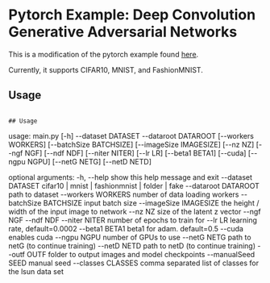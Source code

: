 # Pytorch Example:  Deep Convolution Generative Adversarial Networks

This is a modification of the pytorch example found [here](https://github.com/pytorch/examples/tree/master/dcgan).

Currently, it supports CIFAR10, MNIST, and FashionMNIST.

## Usage

```

## Usage
```
usage: main.py [-h] --dataset DATASET --dataroot DATAROOT [--workers WORKERS]
               [--batchSize BATCHSIZE] [--imageSize IMAGESIZE] [--nz NZ]
               [--ngf NGF] [--ndf NDF] [--niter NITER] [--lr LR]
               [--beta1 BETA1] [--cuda] [--ngpu NGPU] [--netG NETG]
               [--netD NETD]

optional arguments:
  -h, --help            show this help message and exit
  --dataset DATASET     cifar10 | mnist | fashionmnist | folder | fake
  --dataroot DATAROOT   path to dataset
  --workers WORKERS     number of data loading workers
  --batchSize BATCHSIZE input batch size
  --imageSize IMAGESIZE the height / width of the input image to network
  --nz NZ               size of the latent z vector
  --ngf NGF
  --ndf NDF
  --niter NITER         number of epochs to train for
  --lr LR               learning rate, default=0.0002
  --beta1 BETA1         beta1 for adam. default=0.5
  --cuda                enables cuda
  --ngpu NGPU           number of GPUs to use
  --netG NETG           path to netG (to continue training)
  --netD NETD           path to netD (to continue training)
  --outf OUTF           folder to output images and model checkpoints
  --manualSeed SEED     manual seed
  --classes CLASSES     comma separated list of classes for the lsun data set
```
